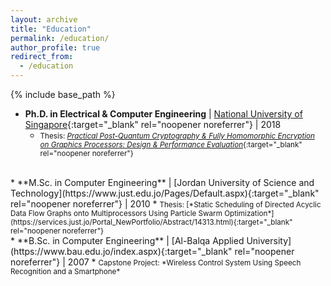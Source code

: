 ```yaml
---
layout: archive
title: "Education"
permalink: /education/
author_profile: true
redirect_from:
  - /education
---
```


{% include base_path %}

* **Ph.D. in Electrical & Computer Engineering** | [National University of Singapore](https://www.nus.edu.sg/){:target="_blank" rel="noopener noreferrer"} | 2018
  * <small>Thesis: [*Practical Post-Quantum Cryptography & Fully Homomorphic Encryption on Graphics Processors: Design & Performance Evaluation*](https://scholarbank.nus.edu.sg/handle/10635/152822){:target="_blank" rel="noopener noreferrer"}</small>
<br>
* **M.Sc. in Computer Engineering** | [Jordan University of Science and Technology](https://www.just.edu.jo/Pages/Default.aspx){:target="_blank" rel="noopener noreferrer"} | 2010
  * <small>Thesis: [*Static Scheduling of Directed Acyclic Data Flow Graphs onto Multiprocessors Using Particle Swarm Optimization*](https://services.just.jo/Portal_NewPortfolio/Abstract/14313.html){:target="_blank" rel="noopener noreferrer"}</small>
<br>
* **B.Sc. in Computer Engineering** | [Al-Balqa Applied University](https://www.bau.edu.jo/index.aspx){:target="_blank" rel="noopener noreferrer"} | 2007
  * <small>Capstone Project: *Wireless Control System Using Speech Recognition and a Smartphone*</small>
